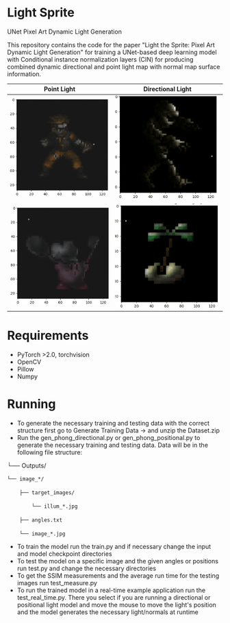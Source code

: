 # Light Sprite
UNet Pixel Art Dynamic Light Generation

This repository contains the code for the paper "Light the Sprite: Pixel Art Dynamic Light Generation" for training a UNet-based deep learning model with Conditional instance normalization layers (CIN) for producing combined dynamic directional and point light map with normal map surface information.

| Point Light | Directional Light |
|-------------|-------------------|
| ![Visual](example_imgs/naruto_gif.gif)            |   ![Visual](example_imgs/mummy_dir_gif.gif)                |
|  ![Visual](example_imgs/kirby_gif.gif)           |    ![Visual](example_imgs/palm_dir_gif.gif)               |



# Requirements

- PyTorch >2.0, torchvision
- OpenCV
- Pillow
- Numpy

# Running

- To generate the necessary training and testing data with the correct structure first go to Generate Training Data -> and unzip the Dataset.zip
- Run the gen_phong_directional.py or gen_phong_positional.py to generate the necessary training and testing data. Data will be in the following file structure:


└── Outputs/

    └── image_*/
    
        ├── target_images/
        
            └── illum_*.jpg
            
        ├── angles.txt
        
        └── image_*.jpg

- To train the model run the train.py and if necessary change the input and model checkpoint directories
- To test the model on a specific image and the given angles or positions run test.py and change the necessary directories
- To get the SSIM measurements and the average run time for the testing images run test_measure.py
- To run the trained model in a real-time example application run the test_real_time.py. There you select if you are running a directional or positional light model and move the mouse to move the light's position and the model generates the necessary light/normals at runtime
